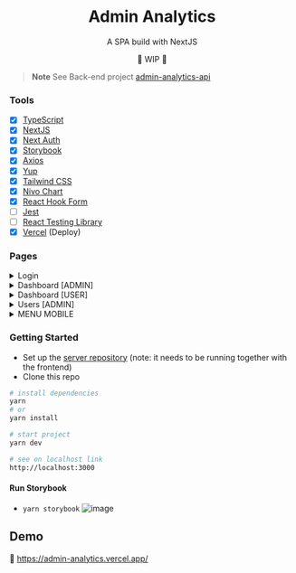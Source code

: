 <h1 align="center">Admin Analytics</h1>

<p align="center">A SPA build with NextJS</p>

<p align="center">🚧 WIP 🚧</p> 

> **Note**
> See Back-end project [admin-analytics-api](https://github.com/biantris/admin-analytics-api)

### Tools

- [x] [TypeScript](https://www.typescriptlang.org/)
- [x] [NextJS](https://nextjs.org/)
- [x] [Next Auth](https://next-auth.js.org/)
- [x] [Storybook](https://storybook.js.org/)
- [x] [Axios](https://axios-http.com/)
- [x] [Yup](https://github.com/jquense/yup)
- [x] [Tailwind CSS](https://tailwindcss.com/)
- [x] [Nivo Chart](https://nivo.rocks/)
- [x] [React Hook Form](https://react-hook-form.com/)
- [ ] [Jest](https://jestjs.io/)
- [ ] [React Testing Library](https://testing-library.com/)
- [x] [Vercel](https://vercel.com/) (Deploy)

### Pages

<details>
<summary>Login</summary>

![NexSnap-Mar-10-2023_12-04-38_PM](https://user-images.githubusercontent.com/65451957/224350292-3b148da2-c38c-4142-abbd-2946d441eefc.png)

</summary>
</details>

<details>
<summary>Dashboard [ADMIN]</summary>

![NexSnap-Mar-11-2023_06-55-53_PM](https://user-images.githubusercontent.com/65451957/224513125-daf26cd9-fee8-4990-a769-091f899d4b21.png)

</summary>
</details>

<details>
<summary>Dashboard [USER]</summary>

![NexSnap-Mar-11-2023_06-58-48_PM](https://user-images.githubusercontent.com/65451957/224513181-333ce503-4577-4da0-a26e-3177a9213a73.png)

</summary>
</details>

<details>
<summary>Users [ADMIN]</summary>

![NexSnap-Mar-11-2023_07-00-16_PM](https://user-images.githubusercontent.com/65451957/224513225-d00f5b68-a080-4172-8478-d54f0b6d2780.png)

</summary>
</details>

<details>
<summary>MENU MOBILE</summary>

![image](https://user-images.githubusercontent.com/65451957/224513339-0706b56b-2614-452e-a636-ad3dd65f12e3.png)

</summary>
</details>

### Getting Started

- Set up the [server repository](https://github.com/biantris/admin-analytics-api) (note: it needs to be running together with the frontend)
- Clone this repo

```sh
# install dependencies
yarn
# or
yarn install

# start project
yarn dev

# see on localhost link
http://localhost:3000
```

#### Run Storybook
- `yarn storybook`
![image](https://user-images.githubusercontent.com/65451957/224513484-93fd6e01-75ba-49eb-894f-e963181ecb04.png)

## Demo

🔗 https://admin-analytics.vercel.app/
